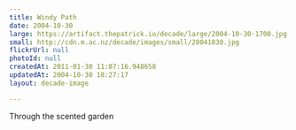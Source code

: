 ```yaml
---
title: Windy Path
date: 2004-10-30
large: https://artifact.thepatrick.io/decade/large/2004-10-30-1700.jpg
small: http://cdn.m.ac.nz/decade/images/small/20041030.jpg
flickrUrl: null
photoId: null
createdAt: 2011-01-30 11:07:16.948658
updatedAt: 2004-10-30 18:27:17
layout: decade-image

---
```

Through the scented garden
